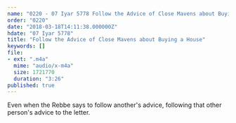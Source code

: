 ```yaml
---
name: "0220 - 07 Iyar 5778 Follow the Advice of Close Mavens about Buying a House"
order: "0220"
date: "2018-03-18T14:11:38.000000Z"
hdate: "07 Iyar 5778"
title: "Follow the Advice of Close Mavens about Buying a House"
keywords: []
file:
- ext: ".m4a"
  mime: "audio/x-m4a"
  size: 1721770
  duration: "3:26"
published: true
---
```

Even when the Rebbe says to follow another's advice, following that other person's advice to the letter.

